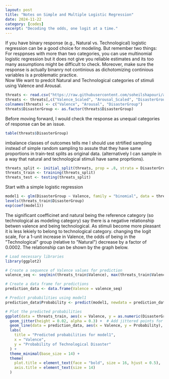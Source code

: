 ```yaml
---
layout: post
title: "Notes on Simple and Multiple Logistic Regression"
date: 2024-11-22
category: [codes]
excerpt: "Decoding the odds, one logit at a time."
---
```

If you have binary response (e.g., Natural vs. Technological) logistic regression can be a good choice for modeling. But remember two things: For resppnses with more than two categories, you can use multinomial logistic regression but it does not give you reliable estimates and its too many assumptions might be difficult to check. Moreover, make sure the response is actually binanry not continious as dichotomizing continious variables is a problematic practice.  
Now We want to predcit Natural and Technological categories of stimuli using Valence and Arousal.  
```r
threats <- read.csv("https://raw.githubusercontent.com/soheilshapouri/affect_disasters/main/Data%20S2.csv")
threats <- threats[,c("Valence_Scaled", "Arousal_Scaled", "DisasterGroup")]
colnames(threats) <- c("Valence", "Arousal", "DisasterGroup")
threats$DisasterGroup <- as.factor(threats$DisasterGroup)
```
Before moving forward, I would check the response as unequal categories of response can be an issue. 
```r
table(threats$DisasterGroup)
```
imbalance classes of outcomes tells me I should use strtified sampling instead of simple random sampling to assute that they have same proportions in train-test splits as original data. (alternatively I can sample in a way that natural and technological stimuli have same proprtions). 
```r
threats_split <- initial_split(threats, prop = .8, strata = DisasterGroup)
threats_train <- training(threats_split)
threats_test <- testing(threats_split)
```
Start with a simple logistic regression 
```r
model1 <- glm(DisasterGroup ~ Valence, family = "binomial", data = threats_train)
levels(threats_train$DisasterGroup)
exp(coef(model1))
```
The significant coefficinet and natural being the reference category (so technological as modeling category) say there is a negative relationship betwen valence and being technological. As stimuli become more pleasant it is less lekiely to belong to technological category. changing the logit scale, For a 1-unit increase in Valence, the odds of being in the "Technological" group (relative to "Natural") decrease by a factor of 0.0002. The relationship can be shown by the graph below. 
```r
# Load necessary libraries
library(ggplot2)

# Create a sequence of Valence values for prediction
valence_seq <- seq(min(threats_train$Valence), max(threats_train$Valence), length.out = 100)

# Create a data frame for predictions
prediction_data <- data.frame(Valence = valence_seq)

# Predict probabilities using model1
prediction_data$Probability <- predict(model1, newdata = prediction_data, type = "response")

# Plot the predicted probabilities
ggplot(data = threats_train, aes(x = Valence, y = as.numeric(DisasterGroup == "Technological"))) +
  geom_jitter(height = 0.02, alpha = 0.3) +  # Add jittered points for data visualization
  geom_line(data = prediction_data, aes(x = Valence, y = Probability), color = "blue", size = 1) +  # Prediction line
  labs(
    title = "Predicted probabilities for model1",
    x = "Valence",
    y = "Probability of Technological Disaster"
  ) +
  theme_minimal(base_size = 14) +
  theme(
    plot.title = element_text(face = "bold", size = 16, hjust = 0.5),
    axis.title = element_text(size = 14)
  )
```




